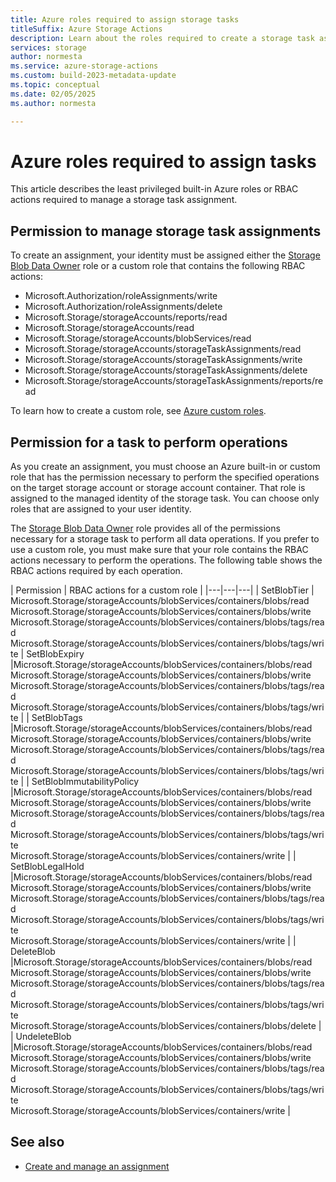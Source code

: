 ```yaml
---
title: Azure roles required to assign storage tasks
titleSuffix: Azure Storage Actions
description: Learn about the roles required to create a storage task assignment and the roles required by the managed identity of a storage task to operate on a storage account.
services: storage
author: normesta
ms.service: azure-storage-actions
ms.custom: build-2023-metadata-update
ms.topic: conceptual
ms.date: 02/05/2025
ms.author: normesta

---
```


# Azure roles required to assign tasks

This article describes the least privileged built-in Azure roles or RBAC actions required to manage a storage task assignment.

## Permission to manage storage task assignments

To create an assignment, your identity must be assigned either the [Storage Blob Data Owner](../../role-based-access-control/built-in-roles.md#storage-blob-data-owner) role or a custom role that contains the following RBAC actions:

- Microsoft.Authorization/roleAssignments/write
- Microsoft.Authorization/roleAssignments/delete
- Microsoft.Storage/storageAccounts/reports/read
- Microsoft.Storage/storageAccounts/read
- Microsoft.Storage/storageAccounts/blobServices/read
- Microsoft.Storage/storageAccounts/storageTaskAssignments/read
- Microsoft.Storage/storageAccounts/storageTaskAssignments/write
- Microsoft.Storage/storageAccounts/storageTaskAssignments/delete
- Microsoft.Storage/storageAccounts/storageTaskAssignments/reports/read

To learn how to create a custom role, see [Azure custom roles](../../role-based-access-control/custom-roles.md#steps-to-create-a-custom-role).

## Permission for a task to perform operations

As you create an assignment, you must choose an Azure built-in or custom role that has the permission necessary to perform the specified operations on the target storage account or storage account container. That role is assigned to the managed identity of the storage task. You can choose only roles that are assigned to your user identity. 

The [Storage Blob Data Owner](../../role-based-access-control/built-in-roles.md#storage-blob-data-owner) role provides all of the permissions necessary for a storage task to perform all data operations. If you prefer to use a custom role, you must make sure that your role contains the RBAC actions necessary to perform the operations. The following table shows the RBAC actions required by each operation.

| Permission | RBAC actions for a custom role |
|---|---|---|
| SetBlobTier | Microsoft.Storage/storageAccounts/blobServices/containers/blobs/read<br>Microsoft.Storage/storageAccounts/blobServices/containers/blobs/write<br>Microsoft.Storage/storageAccounts/blobServices/containers/blobs/tags/read<br>Microsoft.Storage/storageAccounts/blobServices/containers/blobs/tags/write
| SetBlobExpiry |Microsoft.Storage/storageAccounts/blobServices/containers/blobs/read<br>Microsoft.Storage/storageAccounts/blobServices/containers/blobs/write<br>Microsoft.Storage/storageAccounts/blobServices/containers/blobs/tags/read<br>Microsoft.Storage/storageAccounts/blobServices/containers/blobs/tags/write |
| SetBlobTags |Microsoft.Storage/storageAccounts/blobServices/containers/blobs/read<br>Microsoft.Storage/storageAccounts/blobServices/containers/blobs/write<br>Microsoft.Storage/storageAccounts/blobServices/containers/blobs/tags/read<br>Microsoft.Storage/storageAccounts/blobServices/containers/blobs/tags/write |
| SetBlobImmutabilityPolicy |Microsoft.Storage/storageAccounts/blobServices/containers/blobs/read<br>Microsoft.Storage/storageAccounts/blobServices/containers/blobs/write<br>Microsoft.Storage/storageAccounts/blobServices/containers/blobs/tags/read<br>Microsoft.Storage/storageAccounts/blobServices/containers/blobs/tags/write<br>Microsoft.Storage/storageAccounts/blobServices/containers/write |
| SetBlobLegalHold  |Microsoft.Storage/storageAccounts/blobServices/containers/blobs/read<br>Microsoft.Storage/storageAccounts/blobServices/containers/blobs/write<br>Microsoft.Storage/storageAccounts/blobServices/containers/blobs/tags/read<br>Microsoft.Storage/storageAccounts/blobServices/containers/blobs/tags/write<br>Microsoft.Storage/storageAccounts/blobServices/containers/write |
| DeleteBlob |Microsoft.Storage/storageAccounts/blobServices/containers/blobs/read<br>Microsoft.Storage/storageAccounts/blobServices/containers/blobs/write<br>Microsoft.Storage/storageAccounts/blobServices/containers/blobs/tags/read<br>Microsoft.Storage/storageAccounts/blobServices/containers/blobs/tags/write<br>Microsoft.Storage/storageAccounts/blobServices/containers/blobs/delete |
| UndeleteBlob |Microsoft.Storage/storageAccounts/blobServices/containers/blobs/read<br>Microsoft.Storage/storageAccounts/blobServices/containers/blobs/write<br>Microsoft.Storage/storageAccounts/blobServices/containers/blobs/tags/read<br>Microsoft.Storage/storageAccounts/blobServices/containers/blobs/tags/write<br>Microsoft.Storage/storageAccounts/blobServices/containers/write |

## See also

- [Create and manage an assignment](storage-task-assignment-create.md)
